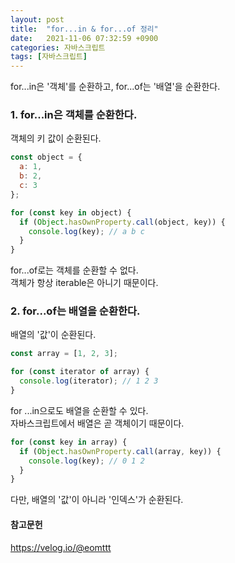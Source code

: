 ```yaml
---
layout: post
title:  "for...in & for...of 정리"
date:   2021-11-06 07:32:59 +0900
categories: 자바스크립트
tags: [자바스크립트]
---
```

for...in은 '객체'를 순환하고, for...of는 '배열'을 순환한다.
### 1. for...in은 객체를 순환한다. 
객체의 키 값이 순환된다.

```javascript
const object = {
  a: 1,
  b: 2,
  c: 3
};

for (const key in object) {
  if (Object.hasOwnProperty.call(object, key)) {
    console.log(key); // a b c 
  }
}
```

for...of로는 객체를 순환할 수 없다.  
객체가 항상 iterable은 아니기 때문이다.  
### 2. for...of는 배열을 순환한다. 

배열의 '값'이 순환된다. 

```javascript
const array = [1, 2, 3];

for (const iterator of array) {
  console.log(iterator); // 1 2 3 
}
```
for ...in으로도 배열을 순환할 수 있다.  
자바스크립트에서 배열은 곧 객체이기 때문이다.

```javascript
for (const key in array) {
  if (Object.hasOwnProperty.call(array, key)) {
    console.log(key); // 0 1 2
  }
}
```
다만, 배열의 '값'이 아니라 '인덱스'가 순환된다. 

#### 참고문헌
https://velog.io/@eomttt